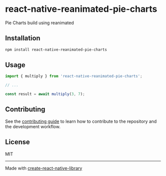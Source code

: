 # react-native-reanimated-pie-charts

Pie Charts build using reanimated

## Installation

```sh
npm install react-native-reanimated-pie-charts
```

## Usage

```js
import { multiply } from 'react-native-reanimated-pie-charts';

// ...

const result = await multiply(3, 7);
```

## Contributing

See the [contributing guide](CONTRIBUTING.md) to learn how to contribute to the repository and the development workflow.

## License

MIT

---

Made with [create-react-native-library](https://github.com/callstack/react-native-builder-bob)
